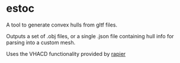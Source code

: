 # estoc
A tool to generate convex hulls from gltf files. 

Outputs a set of .obj files, or a single .json file containing hull info for parsing into a custom mesh.

Uses the VHACD functionality provided by  [rapier](https://github.com/dimforge/rapier)
